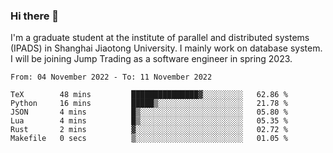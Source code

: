 ### Hi there 👋

I'm a graduate student at the institute of parallel and distributed systems (IPADS) in Shanghai Jiaotong University. I mainly work on database system. I will be joining Jump Trading as a software engineer in spring 2023.

<!--START_SECTION:waka-->

```text
From: 04 November 2022 - To: 11 November 2022

TeX        48 mins         ███████████████▓░░░░░░░░░   62.86 %
Python     16 mins         █████▒░░░░░░░░░░░░░░░░░░░   21.78 %
JSON       4 mins          █▒░░░░░░░░░░░░░░░░░░░░░░░   05.80 %
Lua        4 mins          █▒░░░░░░░░░░░░░░░░░░░░░░░   05.35 %
Rust       2 mins          ▓░░░░░░░░░░░░░░░░░░░░░░░░   02.72 %
Makefile   0 secs          ▒░░░░░░░░░░░░░░░░░░░░░░░░   01.05 %
```

<!--END_SECTION:waka-->

<!--
**yqmmm/yqmmm** is a ✨ _special_ ✨ repository because its `README.md` (this file) appears on your GitHub profile.

Here are some ideas to get you started:

- 🔭 I’m currently working on ...
- 🌱 I’m currently learning ...
- 👯 I’m looking to collaborate on ...
- 🤔 I’m looking for help with ...
- 💬 Ask me about ...
- 📫 How to reach me: ...
- 😄 Pronouns: ...
- ⚡ Fun fact: ...
-->
